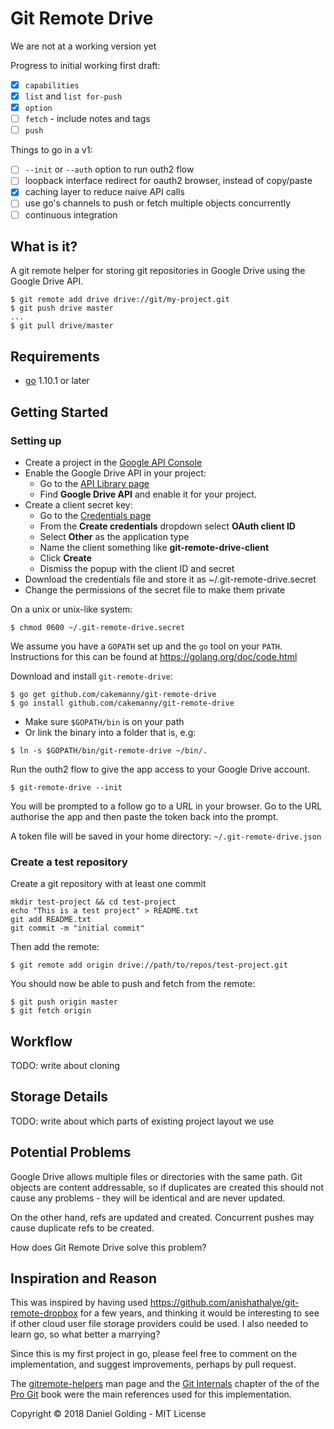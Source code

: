 Git Remote Drive
================
We are not at a working version yet

Progress to initial working first draft:
- [x] `capabilities`
- [x] `list` and `list for-push`
- [x] `option`
- [ ] `fetch`
      - include notes and tags
- [ ] `push`

Things to go in a v1:
- [ ] `--init` or `--auth` option to run outh2 flow
- [ ] loopback interface redirect for oauth2 browser, instead of copy/paste
- [x] caching layer to reduce naive API calls
- [ ] use go's channels to push or fetch multiple objects concurrently
- [ ] continuous integration

What is it?
-----------
A git remote helper for storing git repositories in Google Drive using the
Google Drive API.

```shell
$ git remote add drive drive://git/my-project.git
$ git push drive master
...
$ git pull drive/master
```

Requirements
------------
* [go](https://golang.org/) 1.10.1 or later

Getting Started
---------------
### Setting up
* Create a project in the
  [Google API Console](https://console.developers.google.com/)
* Enable the Google Drive API in your project:
  - Go to the [API Library page](https://console.developers.google.com/apis/library)
  - Find **Google Drive API** and enable it for your project.
* Create a client secret key:
  - Go to the [Credentials page](https://console.developers.google.com/apis/credentials)
  - From the **Create credentials** dropdown select **OAuth client ID**
  - Select **Other** as the application type
  - Name the client something like **git-remote-drive-client**
  - Click **Create**
  - Dismiss the popup with the client ID and secret
* Download the credentials file and store it as ~/.git-remote-drive.secret
* Change the permissions of the secret file to make them private

On a unix or unix-like system:

```shell
$ chmod 0600 ~/.git-remote-drive.secret
```

<!-- TODO: work out instructions for Windows -->
<!-- TODO: double check this works on Linux -->


We assume you have a `GOPATH` set up and the `go` tool on your `PATH`.
Instructions for this can be found at <https://golang.org/doc/code.html>

Download and install `git-remote-drive`:

```shell
$ go get github.com/cakemanny/git-remote-drive
$ go install github.com/cakemanny/git-remote-drive
```
<!-- TODO: double check that this is how you install go stuff.. -->

* Make sure `$GOPATH/bin` is on your path
* Or link the binary into a folder that is, e.g:

```shell
$ ln -s $GOPATH/bin/git-remote-drive ~/bin/.
```

Run the outh2 flow to give the app access to your Google Drive account.

```shell
$ git-remote-drive --init
```

You will be prompted to a follow go to a URL in your browser. Go to the URL
authorise the app and then paste the token back into the prompt.
<!-- TODO: add some of the output -->

A token file will be saved in your home directory: `~/.git-remote-drive.json`

### Create a test repository
Create a git repository with at least one commit

```shell
mkdir test-project && cd test-project
echo "This is a test project" > README.txt
git add README.txt
git commit -m "initial commit"
```

Then add the remote:

```shell
$ git remote add origin drive://path/to/repos/test-project.git
```

You should now be able to push and fetch from the remote:

```shell
$ git push origin master
$ git fetch origin
```
<!-- TODO: add output here! -->

Workflow
--------
TODO: write about cloning

Storage Details
---------------
TODO: write about which parts of existing project layout we use

Potential Problems
------------------
Google Drive allows multiple files or directories with the same path. Git
objects are content addressable, so if duplicates are created this should not
cause any problems - they will be identical and are never updated.

On the other hand, refs are updated and created. Concurrent pushes may cause
duplicate refs to be created.

How does Git Remote Drive solve this problem?
<!-- TODO: write about our solution -->

Inspiration and Reason
----------------------
This was inspired by having used
<https://github.com/anishathalye/git-remote-dropbox>
for a few years, and thinking it would be interesting to see if other cloud
user file storage providers could be used. I also needed to learn go, so
what better a marrying?

Since this is my first project in go, please feel free to comment on the
implementation, and suggest improvements, perhaps by pull request.

The [gitremote-helpers](https://mirrors.edge.kernel.org/pub/software/scm/git/docs/gitremote-helpers.html)
man page and the [Git Internals](https://git-scm.com/book/en/v2/Git-Internals-Git-Objects)
chapter of the of the [Pro Git](https://git-scm.com/book/en/v2) book were the
main references used for this implementation.

<!-- Do we want this? -->
Copyright &copy; 2018 Daniel Golding - MIT License

